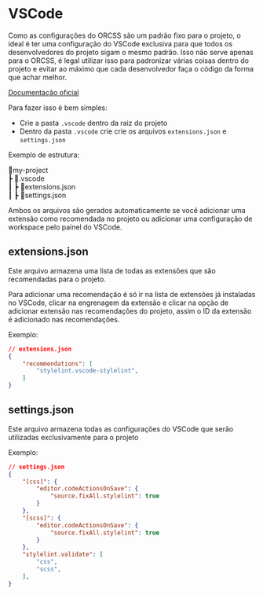 # VSCode
Como as configurações do ORCSS são um padrão fixo para o projeto, o ideal é ter uma configuração do VSCode exclusiva para que todos os desenvolvedores do projeto sigam o mesmo padrão. Isso não serve apenas para o ORCSS, é legal utilizar isso para padronizar várias coisas dentro do projeto e evitar ao máximo que cada desenvolvedor faça o código da forma que achar melhor.

[Documentação oficial](https://code.visualstudio.com/docs/getstarted/settings)

Para fazer isso é bem simples:
- Crie a pasta `.vscode` dentro da raiz do projeto
- Dentro da pasta `.vscode` crie crie os arquivos `extensions.json` e `settings.json`

Exemplo de estrutura:

📂my-project\
 ┣ 📂.vscode\
 ┃ ┣ 📜extensions.json\
 ┃ ┣ 📜settings.json

Ambos os arquivos são gerados automaticamente se você adicionar uma extensão como recomendada no projeto ou adicionar uma configuração de workspace pelo painel do VSCode.

## extensions.json
Este arquivo armazena uma lista de todas as extensões que são recomendadas para o projeto.

Para adicionar uma recomendação é só ir na lista de extensões já instaladas no VSCode, clicar na engrenagem da extensão e clicar na opção de adicionar extensão nas recomendações do projeto, assim o ID da extensão é adicionado nas recomendações. 

Exemplo:
```json
// extensions.json
{
	"recommendations": [
		"stylelint.vscode-stylelint",
	]
}
```

## settings.json
Este arquivo armazena todas as configurações do VSCode que serão utilizadas exclusivamente para o projeto

Exemplo:
```json
// settings.json
{
	"[css]": {
		"editor.codeActionsOnSave": {
			"source.fixAll.stylelint": true
		}
	},
	"[scss]": {
		"editor.codeActionsOnSave": {
			"source.fixAll.stylelint": true
		}
	},
	"stylelint.validate": [
		"css",
		"scss",
	],
}
```